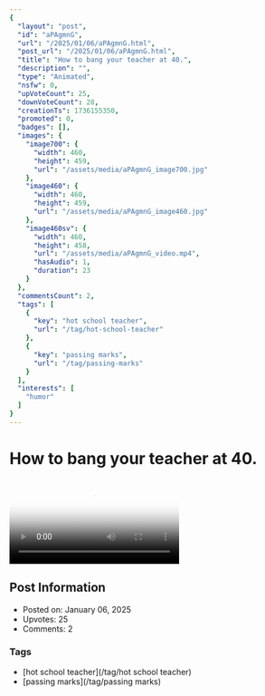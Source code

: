 ```yaml
---
{
  "layout": "post",
  "id": "aPAgmnG",
  "url": "/2025/01/06/aPAgmnG.html",
  "post_url": "/2025/01/06/aPAgmnG.html",
  "title": "How to bang your teacher at 40.",
  "description": "",
  "type": "Animated",
  "nsfw": 0,
  "upVoteCount": 25,
  "downVoteCount": 28,
  "creationTs": 1736155350,
  "promoted": 0,
  "badges": [],
  "images": {
    "image700": {
      "width": 460,
      "height": 459,
      "url": "/assets/media/aPAgmnG_image700.jpg"
    },
    "image460": {
      "width": 460,
      "height": 459,
      "url": "/assets/media/aPAgmnG_image460.jpg"
    },
    "image460sv": {
      "width": 460,
      "height": 458,
      "url": "/assets/media/aPAgmnG_video.mp4",
      "hasAudio": 1,
      "duration": 23
    }
  },
  "commentsCount": 2,
  "tags": [
    {
      "key": "hot school teacher",
      "url": "/tag/hot-school-teacher"
    },
    {
      "key": "passing marks",
      "url": "/tag/passing-marks"
    }
  ],
  "interests": [
    "humor"
  ]
}
---
```


# How to bang your teacher at 40.

<video controls playsinline loop poster="/assets/media/aPAgmnG_image460.jpg">
  <source src="/assets/media/aPAgmnG_video.mp4" type="video/mp4">
  Your browser does not support the video tag.
</video>

## Post Information

- Posted on: January 06, 2025
- Upvotes: 25
- Comments: 2

### Tags

- [hot school teacher](/tag/hot school teacher)
- [passing marks](/tag/passing marks)
